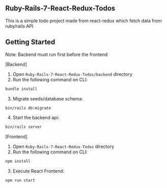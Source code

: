 ## Ruby-Rails-7-React-Redux-Todos
This is a simple todo project made from react-redux which fetch data from ruby/rails API

## Getting Started
Note: Backend must run first before the frontend

[Backend]
1. Open `Ruby-Rails-7-React-Redux-Todos/backend` directory
2. Run the following command on CLI:
```bash
bundle install
```
3. Migrate seeds/database schema:
```bash
bin/rails db:migrate
```
4. Start the backend api:
```bash
bin/rails server
```


[Frontend]
1. Open `Ruby-Rails-7-React-Redux-Todos` directory
2. Run the following command on CLI:

```bash
npm install
```

3. Execute React Frontend:

```bash
npm run start
```
